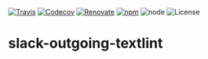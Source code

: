 [![Travis](https://img.shields.io/travis/matzkoh/slack-outgoing-textlint.svg)](https://travis-ci.org/matzkoh/slack-outgoing-textlint)
[![Codecov](https://img.shields.io/codecov/c/github/matzkoh/slack-outgoing-textlint.svg)](https://codecov.io/gh/matzkoh/slack-outgoing-textlint)
[![Renovate](https://badges.renovateapi.com/github/matzkoh/slack-outgoing-textlint)](https://renovatebot.com/)
[![npm](https://img.shields.io/npm/v/@matzkoh/slack-outgoing-textlint.svg)](https://www.npmjs.com/package/@matzkoh/slack-outgoing-textlint)
![node](https://img.shields.io/node/v/@matzkoh/slack-outgoing-textlint.svg)
![License](https://img.shields.io/npm/l/@matzkoh/slack-outgoing-textlint.svg)

# slack-outgoing-textlint

